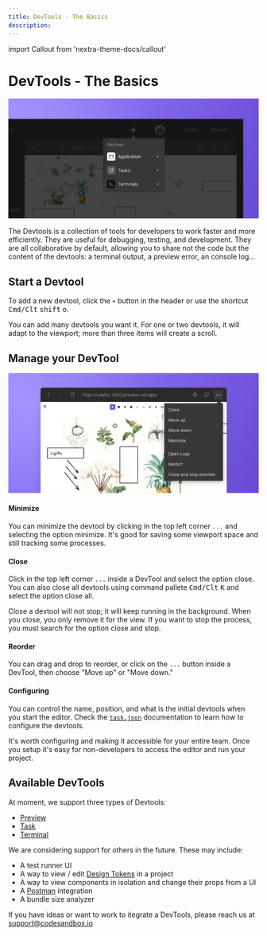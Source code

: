 ```yaml
---
title: DevTools - The Basics
description: 
---
```


import Callout from 'nextra-theme-docs/callout'

# DevTools - The Basics
 
![CodeSandbox Projects Preview](../images/devtools-open.jpg)

The Devtools is a collection of tools for developers to work faster and more efficiently. They are useful for debugging, testing, and development. They are all collaborative by default, allowing you to share not the code but the content of the devtools: a terminal output, a preview error, an console log...

## Start a Devtool

To add a new devtool, click the `+` button in the header or use the shortcut <kbd>Cmd/Clt</kbd> <kbd>shift</kbd> <kbd>o</kbd>.

You can add many devtools you want it. For one or two devtools, it will adapt to the viewport; more than three items will create a scroll. 

## Manage your DevTool 

![CodeSandbox Projects Preview](../images/devtools-options.jpg)

#### Minimize

You can minimize the devtool by clicking in the top left corner `...` and selecting the option minimize. It's good for saving some viewport space and still tracking some processes. 

#### Close 

Click in the top left corner `...` inside a DevTool and select the option close. You can also close all devtools using command pallete <kbd>Cmd/Clt</kbd> <kbd>K</kbd> and select the option close all.

<Callout emoji="★">
Close a devtool will not stop; it will keep running in the background. When you close, you only remove it for the view. If you want to stop the process, you must search for the option close and stop. 
</Callout>

#### Reorder

You can drag and drop to reorder, or click on the `...` button inside a DevTool, then choose "Move up" or "Move down."

#### Configuring

You can control the name, position, and what is the initial devtools when you start the editor. Check the [`task.json`](a) documentation to learn how to configure the devtools.

<Callout emoji="★">
It's worth configuring and making it accessible for your entire team. Once you setup it's easy for non-developers to access the editor and run your project.
</Callout>

## Available DevTools

At moment, we support three types of Devtools:

- [Preview](./preview)
- [Task](./task)
- [Terminal](./terminal)

We are considering support for others in the future. These may include:

- A test runner UI
- A way to view / edit [Design Tokens](https://css-tricks.com/what-are-design-tokens/) in a project
- A way to view components in isolation and change their props from a UI
- A [Postman](https://www.postman.com/) integration
- A bundle size analyzer

If you have ideas or want to work to itegrate a DevTools, please reach us at [support@codesandbox.io](a)
